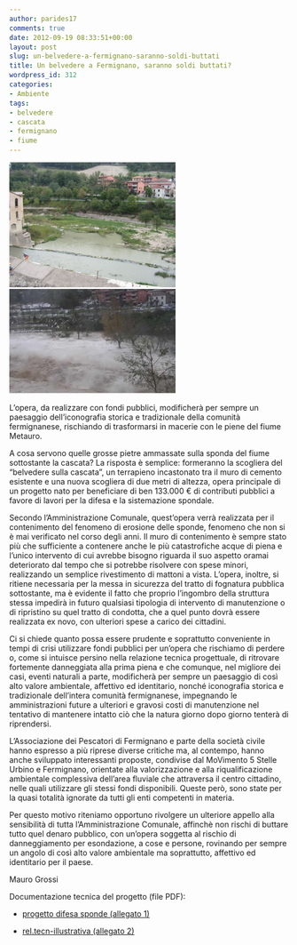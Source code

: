 ```yaml
---
author: parides17
comments: true
date: 2012-09-19 08:33:51+00:00
layout: post
slug: un-belvedere-a-fermignano-saranno-soldi-buttati
title: Un belvedere a Fermignano, saranno soldi buttati?
wordpress_id: 312
categories:
- Ambiente
tags:
- belvedere
- cascata
- fermignano
- fiume
---
```


[![ponte_romano](/images/2012/09/ponte_romano-300x225.png)](/images/2012/09/ponte_romano.png)[![Piena](/images/2012/09/Piena-300x188.jpg)](/images/2012/09/Piena.jpg)

L’opera, da realizzare con fondi pubblici, modificherà per sempre un paesaggio dell’iconografia storica e tradizionale della comunità fermignanese, rischiando di trasformarsi in macerie con le piene del fiume Metauro.


A cosa servono quelle grosse pietre ammassate sulla sponda del fiume sottostante la cascata? La risposta è semplice: formeranno la scogliera del “belvedere sulla cascata”, un terrapieno incastonato tra il muro di cemento esistente e una nuova scogliera di due metri di altezza, opera principale di un progetto nato per beneficiare di ben 133.000 € di contributi pubblici a favore di lavori per la difesa e la sistemazione spondale.




<!-- more -->




Secondo l’Amministrazione Comunale, quest’opera verrà realizzata per il contenimento del fenomeno di erosione delle sponde, fenomeno che non si è mai verificato nel corso degli anni. Il muro di contenimento è sempre stato più che sufficiente a contenere anche le più catastrofiche acque di piena e l’unico intervento di cui avrebbe bisogno riguarda il suo aspetto oramai deteriorato dal tempo che si potrebbe risolvere con spese minori, realizzando un semplice rivestimento di mattoni a vista. L’opera, inoltre, si ritiene necessaria per la messa in sicurezza del tratto di fognatura pubblica sottostante, ma è evidente il fatto che proprio l’ingombro della struttura stessa impedirà in futuro qualsiasi tipologia di intervento di manutenzione o di ripristino su quel tratto di condotta, che a quel punto dovrà essere realizzata ex novo, con ulteriori spese a carico dei cittadini.




Ci si chiede quanto possa essere prudente e soprattutto conveniente in tempi di crisi utilizzare fondi pubblici per un’opera che rischiamo di perdere o, come si intuisce persino nella relazione tecnica progettuale, di ritrovare fortemente danneggiata alla prima piena e che comunque, nel migliore dei casi, eventi naturali a parte, modificherà per sempre un paesaggio di così alto valore ambientale, affettivo ed identitario, nonché iconografia storica e tradizionale dell’intera comunità fermignanese, impegnando le amministrazioni future a ulteriori e gravosi costi di manutenzione nel tentativo di mantenere intatto ciò che la natura giorno dopo giorno tenterà di riprendersi.




L’Associazione dei Pescatori di Fermignano e parte della società civile hanno espresso a più riprese diverse critiche ma, al contempo, hanno anche sviluppato interessanti proposte, condivise dal MoVimento 5 Stelle Urbino e Fermignano, orientate alla valorizzazione e alla riqualificazione ambientale complessiva dell’area fluviale che attraversa il centro cittadino, nelle quali utilizzare gli stessi fondi disponibili. Queste però, sono state per la quasi totalità ignorate da tutti gli enti competenti in materia.




Per questo motivo riteniamo opportuno rivolgere un ulteriore appello alla sensibilità di tutta l’Amministrazione Comunale, affinchè non rischi di buttare tutto quel denaro pubblico, con un’opera soggetta al rischio di danneggiamento per esondazione, a cose e persone, rovinando per sempre un angolo di così alto valore ambientale ma soprattutto, affettivo ed identitario per il paese.




Mauro Grossi


Documentazione tecnica del progetto (file PDF):



 	
  * [progetto difesa sponde (allegato 1)](http://www.4shared.com/office/BRCc-f5k/progetto_difesa_sponde__allega.html)

 	
  * [rel.tecn-illustrativa (allegato 2)](http://www.4shared.com/office/M3n0vILq/reltecn-illustrativa__allegato.html)



